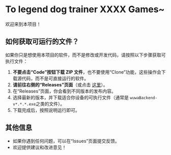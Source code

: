 # To legend dog trainer XXXX Games~

欢迎来到本项目！

## 如何获取可运行的文件？

如果你只是想使用本项目的软件，而不是修改或开发代码，请按照以下步骤获取可执行文件：

1. **不要点击“Code”按钮下载 ZIP 文件**，也不要使用“Clone”功能，这些操作会下载源代码，而不是可直接运行的软件。
2. **请前往右侧的“Releases”页面**（或点击 [这里](https://github.com/Hashiao/wuwaBackendTool/releases)）。
3. 在“Releases”页面，你会看到不同版本的发布内容。
4. 选择最新的版本，并下载适合你设备的可执行文件（通常是 `wuwaBackend-v*.*.*.exe`之类的文件）。
5. 下载完成后，按照说明运行即可。

## 其他信息

- 如果你遇到任何问题，可以在“Issues”页面提交反馈。
- 欢迎提供建议和改进意见！
